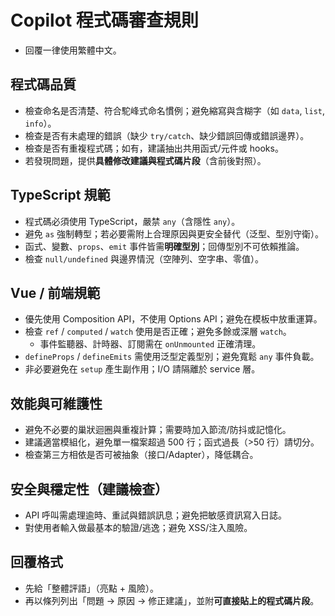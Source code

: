 # Copilot 程式碼審查規則

- 回覆一律使用繁體中文。

## 程式碼品質

- 檢查命名是否清楚、符合駝峰式命名慣例；避免縮寫與含糊字（如 `data`, `list`, `info`）。
- 檢查是否有未處理的錯誤（缺少 `try/catch`、缺少錯誤回傳或錯誤邊界）。
- 檢查是否有重複程式碼；如有，建議抽出共用函式/元件或 hooks。
- 若發現問題，提供**具體修改建議與程式碼片段**（含前後對照）。

## TypeScript 規範

- 程式碼必須使用 TypeScript，嚴禁 `any`（含隱性 `any`）。
- 避免 `as` 強制轉型；若必要需附上合理原因與更安全替代（泛型、型別守衛）。
- 函式、變數、`props`、`emit` 事件皆需**明確型別**；回傳型別不可依賴推論。
- 檢查 `null/undefined` 與邊界情況（空陣列、空字串、零值）。

## Vue / 前端規範

- 優先使用 Composition API，不使用 Options API；避免在模板中放重運算。
- 檢查 `ref` / `computed` / `watch` 使用是否正確；避免多餘或深層 `watch`。
  - 事件監聽器、計時器、訂閱需在 `onUnmounted` 正確清理。
- `defineProps` / `defineEmits` 需使用泛型定義型別；避免寬鬆 `any` 事件負載。
- 非必要避免在 `setup` 產生副作用；I/O 請隔離於 service 層。

## 效能與可維護性

- 避免不必要的巢狀迴圈與重複計算；需要時加入節流/防抖或記憶化。
- 建議適當模組化，避免單一檔案超過 500 行；函式過長（>50 行）請切分。
- 檢查第三方相依是否可被抽象（接口/Adapter），降低耦合。

## 安全與穩定性（建議檢查）

- API 呼叫需處理逾時、重試與錯誤訊息；避免把敏感資訊寫入日誌。
- 對使用者輸入做最基本的驗證/逃逸；避免 XSS/注入風險。

## 回覆格式

- 先給「整體評語」（亮點 + 風險）。
- 再以條列列出「問題 → 原因 → 修正建議」，並附**可直接貼上的程式碼片段**。
